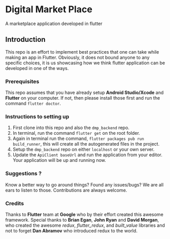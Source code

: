 # Digital Market Place
A marketplace application developed in flutter

## Introduction
This repo is an effort to implement best practices that one can take while making an app in Flutter. Obviously, it does not bound anyone to any specific choices, it is us showcasing how we think flutter application can be developed in one of the ways.

### Prerequisites
This repo assumes that you have already setup **Android Studio/Xcode** and **Flutter** on your computer. If not, then please install those first and run the command `flutter doctor`.

### Instructions to setting up
1. First clone into this repo and also the `dmp_backend` repo.
2. In terminal, run the command `flutter get` on the root folder.
3. Again in terminal run the command, `flutter packages pub run build_runner`, this will create all the autogenerated files in the project.
4. Setup the `dmp_backend` repo on either `localhost` or your own server.
5. Update the `ApiClient baseUrl` and run the application from your editor. Your application will be up and running now.

### Suggestions ?
Know a better way to go around things? Found any issues/bugs? We are all ears to listen to those. Contributions are always welcome.

### Credits
Thanks to **Flutter** team at **Google** who by their effort created this awesome framework. Special thanks to **Brian Egan**, **John Ryan** and **David Morgan**, who created the awesome *redux*, *flutter_redux*, and *built_value* libraries and not to forget **Dan Abramov** who introduced redux to the world.